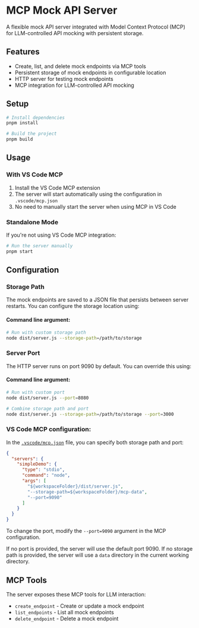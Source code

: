 # MCP Mock API Server

A flexible mock API server integrated with Model Context Protocol (MCP) for LLM-controlled API mocking with persistent storage.

## Features

- Create, list, and delete mock endpoints via MCP tools
- Persistent storage of mock endpoints in configurable location
- HTTP server for testing mock endpoints
- MCP integration for LLM-controlled API mocking

## Setup

```bash
# Install dependencies
pnpm install

# Build the project
pnpm build
```

## Usage

### With VS Code MCP

1. Install the VS Code MCP extension
2. The server will start automatically using the configuration in `.vscode/mcp.json`
3. No need to manually start the server when using MCP in VS Code

### Standalone Mode

If you're not using VS Code MCP integration:

```bash
# Run the server manually
pnpm start
```

## Configuration

### Storage Path

The mock endpoints are saved to a JSON file that persists between server restarts. You can configure the storage location using:

#### Command line argument:

```bash
# Run with custom storage path
node dist/server.js --storage-path=/path/to/storage
```

### Server Port

The HTTP server runs on port 9090 by default. You can override this using:

#### Command line argument:

```bash
# Run with custom port
node dist/server.js --port=8080

# Combine storage path and port
node dist/server.js --storage-path=/path/to/storage --port=3000
```

### VS Code MCP configuration:

In the [`.vscode/mcp.json`](.vscode/mcp.json) file, you can specify both storage path and port:

```json
{
  "servers": {
    "simpleDemo": {
      "type": "stdio",
      "command": "node",
      "args": [
        "${workspaceFolder}/dist/server.js",
        "--storage-path=${workspaceFolder}/mcp-data",
        "--port=9090"
      ]
    }
  }
}
```

To change the port, modify the `--port=9090` argument in the MCP configuration.

If no port is provided, the server will use the default port 9090. If no storage path is provided, the server will use a `data` directory in the current working directory.

## MCP Tools

The server exposes these MCP tools for LLM interaction:

- `create_endpoint` - Create or update a mock endpoint
- `list_endpoints` - List all mock endpoints
- `delete_endpoint` - Delete a mock endpoint
